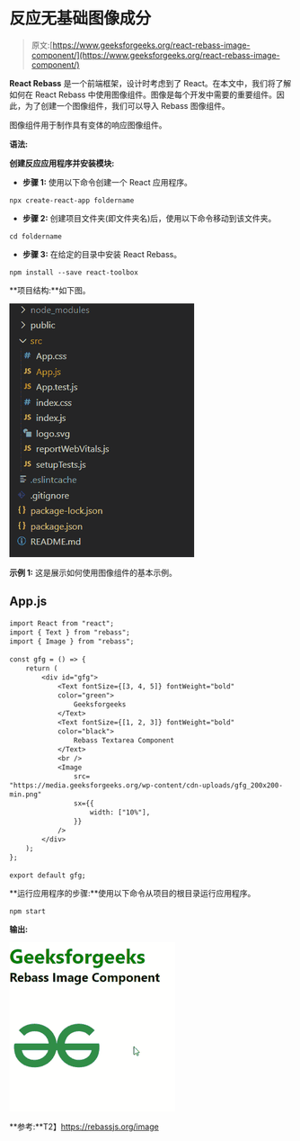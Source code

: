 # 反应无基础图像成分

> 原文:[https://www.geeksforgeeks.org/react-rebass-image-component/](https://www.geeksforgeeks.org/react-rebass-image-component/)

**React Rebass** 是一个前端框架，设计时考虑到了 React。在本文中，我们将了解如何在 React Rebass 中使用图像组件。图像是每个开发中需要的重要组件。因此，为了创建一个图像组件，我们可以导入 Rebass 图像组件。

图像组件用于制作具有变体的响应图像组件。

**语法:**

**创建反应应用程序并安装模块:**

*   **步骤 1:** 使用以下命令创建一个 React 应用程序。

```
npx create-react-app foldername
```

*   **步骤 2:** 创建项目文件夹(即文件夹名)后，使用以下命令移动到该文件夹。

```
cd foldername
```

*   **步骤 3:** 在给定的目录中安装 React Rebass。

```
npm install --save react-toolbox
```

**项目结构:**如下图。

![Folder Structure](img/f04ae0d8b722a9fff0bd9bd138b29c23.png)

**示例 1:** 这是展示如何使用图像组件的基本示例。

## App.js

```
import React from "react";
import { Text } from "rebass";
import { Image } from "rebass";

const gfg = () => {
    return (
        <div id="gfg">
            <Text fontSize={[3, 4, 5]} fontWeight="bold" 
            color="green">
                Geeksforgeeks
            </Text>
            <Text fontSize={[1, 2, 3]} fontWeight="bold" 
            color="black">
                Rebass Textarea Component
            </Text>
            <br />
            <Image
                src=
"https://media.geeksforgeeks.org/wp-content/cdn-uploads/gfg_200x200-min.png"
                sx={{
                    width: ["10%"],
                }}
            />
        </div>
    );
};

export default gfg;
```

**运行应用程序的步骤:**使用以下命令从项目的根目录运行应用程序。

```
npm start
```

**输出:**

![Image Component](img/e8f1bb6fe402ca8ee912aeddda8c0b6f.png)

**参考:**T2】https://rebassjs.org/image